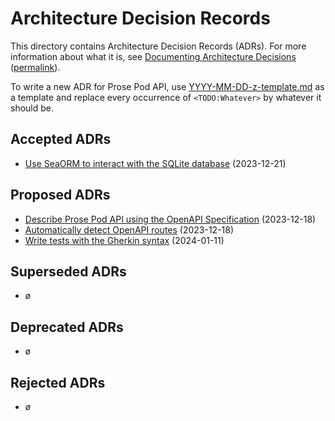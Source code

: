# Architecture Decision Records

This directory contains Architecture Decision Records (ADRs).
For more information about what it is, see [Documenting Architecture Decisions][adr]
([permalink][adr-permalink]).

To write a new ADR for Prose Pod API, use [YYYY-MM-DD-z-template.md](./YYYY-MM-DD-z-template.md)
as a template and replace every occurrence of `<TODO:Whatever>` by whatever it should be.

## Accepted ADRs

- [Use SeaORM to interact with the SQLite database](./2023-12-21-a-use-sea-orm.md) (2023-12-21)

## Proposed ADRs

- [Describe Prose Pod API using the OpenAPI Specification](./2023-12-18-a-describe-with-openapi.md) (2023-12-18)
- [Automatically detect OpenAPI routes](./2023-12-18-b-generate-openapi-description.md) (2023-12-18)
- [Write tests with the Gherkin syntax](./2024-01-11-a-write-tests-in-gherkin.md) (2024-01-11)

## Superseded ADRs

- ø

## Deprecated ADRs

- ø

## Rejected ADRs

- ø

[adr]: <https://cognitect.com/blog/2011/11/15/documenting-architecture-decisions> "Documenting Architecture Decisions | Cognitect"
[adr-permalink]: <https://web.archive.org/web/20240104230549/https://cognitect.com/blog/2011/11/15/documenting-architecture-decisions> "Documenting Architecture Decisions | Wayback Machine"
